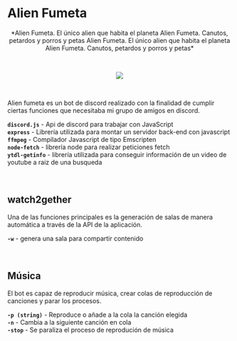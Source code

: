 # Alien Fumeta
<center>
*Alien Fumeta. El único alien que habita el planeta  
Alien Fumeta. Canutos, petardos y porros y petas  
Alien Fumeta. El único alien que habita el planeta  
Alien Fumeta. Canutos, petardos y porros y petas*
</center>

&nbsp;

<p align="center">
<img src="https://i.imgur.com/ZzCOeXb.png"></img>
</p>
&nbsp;

Alien fumeta es un bot de discord realizado con la finalidad de cumplir ciertas funciones que necesitaba mi grupo de amigos en discord.


**`discord.js`** - Api de discord para trabajar con JavaScript <br>
**`express`** - Librería utilizada para montar un servidor back-end con javascript <br>
**`ffmpeg`** - Compilador Javascript de tipo Emscripten <br>
**`node-fetch`** - librería node para realizar peticiones fetch <br>
**`ytdl-getinfo`** - librería utilizada para conseguir información de un video de youtube a raiz de una busqueda <br>
 <br> <br>
## watch2gether
Una de las funciones principales es la generación de salas de manera automática a través de la API de la aplicación.

**`-w`** - genera una sala para compartir contenido <br>
<br><br>
## Música
El bot es capaz de reproducir música, crear colas de reproducción de canciones y parar los procesos.

**`-p (string)`** - Reproduce o añade a la cola la canción elegida <br>
**`-n`** - Cambia a la siguiente canción en cola <br>
**`-stop`** - Se paraliza el proceso de reprodución de música <br>
